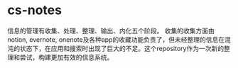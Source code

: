 # cs-notes

信息的管理有收集、处理、整理、输出、内化五个阶段。
收集的收集方面由notion, evernote, onenote及各种app的收藏功能负责了，但未经整理的信息在混沌的状态下，在应用和搜索时出现了巨大的不足。这个repository作为一次新的整理和尝试，构建更加有效的信息系统。
